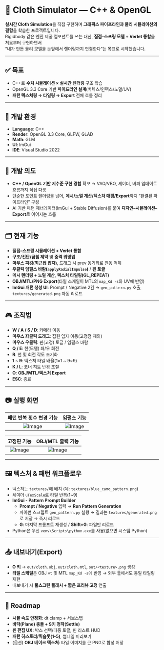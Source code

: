 # 🧵 Cloth Simulator — C++ & OpenGL

**실시간 Cloth Simulation**을 직접 구현하며 **그래픽스 파이프라인과 물리 시뮬레이션의 결합**을 학습한 프로젝트입니다.  
Rigidbody 같은 엔진 제공 컴포넌트를 쓰는 대신, **질점–스프링 모델 + Verlet 통합**을 처음부터 구현하면서  
“내가 만든 물리 모델을 눈앞에서 렌더링까지 연결한다”는 목표로 시작했습니다.  

---

## ✅ 목표
- C++로 **수치 시뮬레이션 × 실시간 렌더링** 구조 학습  
- OpenGL 3.3 Core 기반 **파이프라인 설계**(버텍스/인덱스/노멀/UV)  
- **패턴 텍스처링 → 타일링 → Export** 전체 흐름 정리

---

## 🔧 개발 환경
- **Language**: C++  
- **Render**: OpenGL 3.3 Core, GLFW, GLAD  
- **Math**: GLM  
- **UI**: ImGui  
- **IDE**: Visual Studio 2022

---

## 🎯 개발 의도
- **C++ / OpenGL 기반 저수준 구현 경험** 확보 → VAO/VBO, 셰이더, 버퍼 업데이트 흐름까지 직접 다룸  
- 단순한 포인트 렌더링을 넘어, **메시/노멀 계산/텍스처 매핑/Export**까지 “완결된 파이프라인” 구성  
- AI 기반 패턴 제너레이터(ImGui + Stable Diffusion)를 붙여 **디자인–시뮬레이션–Export**로 이어지는 흐름

---

## 🗂️ 현재 기능
- **질점–스프링 시뮬레이션 + Verlet 통합**  
- **구조/전단/굽힘 제약** 및 **중력 워밍업**  
- **마우스 피킹(최근접 입자)**, 드래그 시 prev 동기화로 진동 억제  
- **우클릭 임펄스 바람(`applyRadialImpulse`)** / **핀 토글**  
- **메시 렌더링 + 노멀 계산**, **텍스처 타일링(GL_REPEAT)**  
- **OBJ/MTL/PNG Export**(타일 스케일이 MTL의 `map_Kd -s`와 UV에 반영)  
- **ImGui 패턴 생성 UI**: Prompt / Negative 2칸 → `gen_pattern.py` 호출, `textures/generated.png` 자동 리로드

---

## 🎮 조작법
- **W / A / S / D**: 카메라 이동  
- **마우스 좌클릭 드래그**: 집힌 입자 이동(고정점 제외)  
- **마우스 우클릭**: 핀(고정) 토글 / 임펄스 바람  
- **Q / E**: 천(모델) 좌/우 회전  
- **R**: 천 및 회전 각도 초기화  
- **1 ~ 9**: 텍스처 타일 배율(1×1 ~ 9×9)  
- **K / L**: 코너 히트 반경 조절  
- **O**: **OBJ/MTL/텍스처 Export**  
- **ESC**: 종료

---

## 📷 실행 화면

| 패턴 반복 횟수 변경 기능 | 임펄스 기능 |
|:--:|:--:|
| ![Image](https://github.com/user-attachments/assets/6fbfcb58-7918-4726-a340-0fac24ff8f2d) | ![Image](https://github.com/user-attachments/assets/7c43d6cf-8c39-48b6-9f57-d325d11bb11f) |

| 고정핀 기능 | OBJ/MTL 출력 기능 |
|:--:|:--:|
| ![Image](https://github.com/user-attachments/assets/9bc45af1-66f8-4239-b0c5-940acbad0db3) | ![Image](https://github.com/user-attachments/assets/0a66d1f6-6fbb-4561-986e-87d7a257d49d) |

---

## 🖼️ 텍스처 & 패턴 워크플로우
- 텍스처는 `textures/`에 배치 (예: `textures/blue_camo_pattern.png`)  
- 셰이더 `uTexScale`로 타일 반복(1~9)  
- **ImGui - Pattern Prompt Builder**
  - **Prompt / Negative** 입력 → **Run Pattern Generation**
  - 파이썬 스크립트 `gen_pattern.py` 실행 → 결과는 `textures/generated.png`로 저장 → 즉시 리로드  
  - **G**: 마지막 프롬프트 재생성 / **Shift+G**: 파일만 리로드
- Python은 우선 `venv\Scripts\python.exe`를 사용(없으면 시스템 Python)

---

## 📤 내보내기(Export)
- **O 키** → `out/cloth.obj`, `out/cloth.mtl`, `out/<texture>.png` 생성  
- **타일 스케일**은 OBJ `vt` 및 MTL `map_Kd -s`에 반영 → 외부 툴에서도 동일 타일링 재현  
- 내보내기 시 **풀스크린 플래시 + 짧은 프리뷰 고정** 연출

---

## 🚧 Roadmap
- **시뮬 속도 안정화**: dt clamp + 서브스텝  
- **바닥(Plane) 충돌 + S키 정착(Settle)**  
- **핀 편집 UX**: 박스 선택/다중 토글, 핀 리스트 HUD  
- **패턴 히스토리/퀵슬롯(1–5)**, 썸네일 미리보기  
- (옵션) **OBJ 베이크 텍스처**: 타일 이미지를 큰 PNG로 합성 저장
